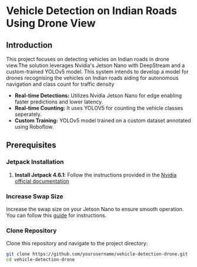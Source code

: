 
# Vehicle Detection on Indian Roads Using Drone View 

## Introduction
This project focuses on detecting vehicles on Indian roads in drone view.The solution leverages Nvidia's Jetson Nano with DeepStream and a custom-trained YOLOv5 model. 
This system intends to develop a model for drones recognising the vehicles on Indian roads aiding for autonomous navigation and class count for traffic density
- **Real-time Detections:** Utilizes Nvidia Jetson Nano for edge enabling faster predictions and lower latency.
- **Real-time Counting:** It uses YOLOV5 for counting the vehicle classes seperately.
- **Custom Training:** YOLOv5 model trained on a custom dataset annotated using Roboflow.

## Prerequisites

### Jetpack Installation
1. **Install Jetpack 4.6.1**:
   Follow the instructions provided in the [Nvidia official documentation](https://developer.nvidia.com/embedded/learn/get-started-jetson-nano-devkit)

### Increase Swap Size
Increase the swap size on your Jetson Nano to ensure smooth operation. You can follow this [guide](https://www.forecr.io/blogs/programming/how-to-increase-swap-space-on-jetson-modules) for instructions.

### Clone Repository
Clone this repository and navigate to the project directory:
```bash
git clone https://github.com/yourusername/vehicle-detection-drone.git
cd vehicle-detection-drone
